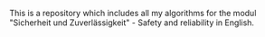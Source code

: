 This is a repository which includes all my algorithms for the modul "Sicherheit und Zuverlässigkeit" - Safety and reliability in English. 
